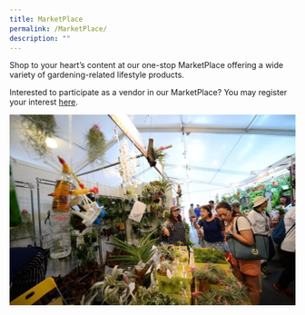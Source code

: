```yaml
---
title: MarketPlace
permalink: /MarketPlace/
description: ""
---
```

Shop to your heart’s content at our one-stop MarketPlace offering a wide variety of gardening-related lifestyle products.

Interested to participate as a vendor in our MarketPlace? You may register your interest [here](https://go.gov.sg/marketplaceregisterinterest).

![MarketPlace](/images/marketplace.jpg)